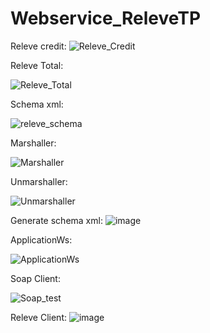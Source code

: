 # Webservice_ReleveTP

Releve credit:
![Releve_Credit](https://user-images.githubusercontent.com/96340330/212503348-b1bf2282-a4a1-44b4-a03f-b832f82d17d1.PNG)

Releve Total:

![Releve_Total](https://user-images.githubusercontent.com/96340330/212503347-6ffb8870-ba0a-426d-815e-15be0bfe63d8.PNG)

Schema xml:

![releve_schema](https://user-images.githubusercontent.com/96340330/210448489-9b7f8ce6-cbaf-4c18-bb3b-95559c7bfd71.png)

Marshaller:

![Marshaller](https://user-images.githubusercontent.com/96340330/210448384-432c9092-34ad-4827-9877-fbf7358a52fc.PNG)

Unmarshaller:

![Unmarshaller](https://user-images.githubusercontent.com/96340330/212503327-75a6281f-d36b-4710-b0f2-bb222894b533.PNG)

Generate schema xml:
![image](https://user-images.githubusercontent.com/96340330/212503393-5e933549-b53f-4407-8217-20f5cd5b0936.png)

ApplicationWs:

![ApplicationWs](https://user-images.githubusercontent.com/96340330/210448343-d416a9ba-1cc0-4946-af1e-49bb6c94c34a.PNG)


Soap Client:

![Soap_test](https://user-images.githubusercontent.com/96340330/210448412-2182a71d-8d8a-4a9b-83f8-66544d63e472.PNG)


Releve Client:
![image](https://user-images.githubusercontent.com/96340330/212503934-56940a39-d45d-447d-bb0e-bfff12ad8a4e.png)

